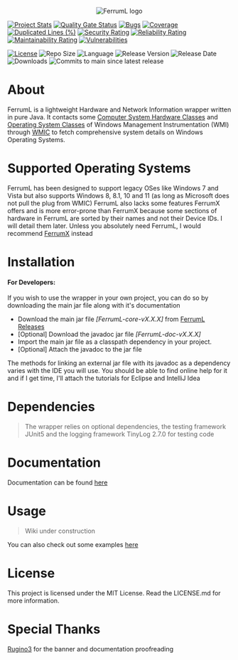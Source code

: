 <p align="center"> 
  <img src="https://github.com/user-attachments/assets/9316401c-4f8a-4b70-bd04-9da1bcbccc1f"alt="FerrumL logo">
</p>

[![Project Stats](https://openhub.net/p/FerrumL/widgets/project_thin_badge.gif)](https://openhub.net/p/FerrumL)
[![Quality Gate Status](https://sonarcloud.io/api/project_badges/measure?project=Egg-03_FerrumL&metric=alert_status)](https://sonarcloud.io/summary/new_code?id=Egg-03_FerrumL)
[![Bugs](https://sonarcloud.io/api/project_badges/measure?project=Egg-03_FerrumL&metric=bugs)](https://sonarcloud.io/summary/new_code?id=Egg-03_FerrumL)
[![Coverage](https://sonarcloud.io/api/project_badges/measure?project=Egg-03_FerrumL&metric=coverage)](https://sonarcloud.io/summary/new_code?id=Egg-03_FerrumL)
[![Duplicated Lines (%)](https://sonarcloud.io/api/project_badges/measure?project=Egg-03_FerrumL&metric=duplicated_lines_density)](https://sonarcloud.io/summary/new_code?id=Egg-03_FerrumL)
[![Security Rating](https://sonarcloud.io/api/project_badges/measure?project=Egg-03_FerrumL&metric=security_rating)](https://sonarcloud.io/summary/new_code?id=Egg-03_FerrumL)
[![Reliability Rating](https://sonarcloud.io/api/project_badges/measure?project=Egg-03_FerrumL&metric=reliability_rating)](https://sonarcloud.io/summary/new_code?id=Egg-03_FerrumL)
[![Maintainability Rating](https://sonarcloud.io/api/project_badges/measure?project=Egg-03_FerrumL&metric=sqale_rating)](https://sonarcloud.io/summary/new_code?id=Egg-03_FerrumL)
[![Vulnerabilities](https://sonarcloud.io/api/project_badges/measure?project=Egg-03_FerrumL&metric=vulnerabilities)](https://sonarcloud.io/summary/new_code?id=Egg-03_FerrumL)

[![License](https://img.shields.io/github/license/Egg-03/FerrumL)](https://github.com/Egg-03/FerrumL/blob/main/LICENSE)
![Repo Size](https://img.shields.io/github/repo-size/Egg-03/FerrumL)
![Language](https://img.shields.io/github/languages/top/Egg-03/FerrumL)
![Release Version](https://img.shields.io/github/v/release/Egg-03/FerrumL)
![Release Date](https://img.shields.io/github/release-date/Egg-03/FerrumL)
![Downloads](https://img.shields.io/github/downloads/Egg-03/FerrumL/total)
![Commits to main since latest release](https://img.shields.io/github/commits-since/Egg-03/FerrumL/latest)

# About
FerrumL is a lightweight Hardware and Network Information wrapper written in pure Java. It contacts some [Computer System Hardware Classes](https://learn.microsoft.com/en-us/windows/win32/cimwin32prov/computer-system-hardware-classes) and [Operating System Classes](https://learn.microsoft.com/en-us/windows/win32/cimwin32prov/operating-system-classes) of Windows Management Instrumentation (WMI) through [WMIC](https://learn.microsoft.com/en-us/windows/win32/wmisdk/wmic) to fetch comprehensive system details on Windows Operating Systems.

# Supported Operating Systems
FerrumL has been designed to support legacy OSes like Windows 7 and Vista but also supports Windows 8, 8.1, 10 and 11 (as long as Microsoft does not pull the plug from WMIC)
FerrumL also lacks some features FerrumX offers and is more error-prone than FerrumX because some sections of hardware in FerrumL are sorted by their names and not their Device IDs.
I will detail them later. Unless you absolutely need FerrumL, I would recommend [FerrumX](https://github.com/Egg-03/FerrumX) instead

# Installation
<h4>For Developers:</h4>
If you wish to use the wrapper in your own project, you can do so by downloading the main jar file along with it's documentation

- Download the main jar file *[FerrumL-core-vX.X.X]* from [FerrumL Releases](https://github.com/Egg-03/FerrumL/releases)
- [Optional] Download the javadoc jar file *[FerrumL-doc-vX.X.X]*
- Import the main jar file as a classpath dependency in your project.
- [Optional] Attach the javadoc to the jar file

The methods for linking an external jar file with its javadoc as a dependency varies with the IDE you will use. You should be able to find online help for it and if I get time, I'll 
attach the tutorials for Eclipse and IntelliJ Idea

# Dependencies
> The wrapper relies on optional dependencies, the testing framework JUnit5 and the logging framework TinyLog 2.7.0 for testing code

# Documentation
Documentation can be found [here](https://egg-03.github.io/FerrumL-Documentation/)

# Usage
> Wiki under construction

You can also check out some examples [here](https://github.com/Egg-03/FerrumL/tree/96dc8a18b3724b72589ade0c372386503ec4c4f5/src/com/ferruml/tests)
# License
This project is licensed under the MIT License. Read the LICENSE.md for more information.

# Special Thanks
[Rugino3](https://github.com/Soumil-Biswas) for the banner and documentation proofreading
